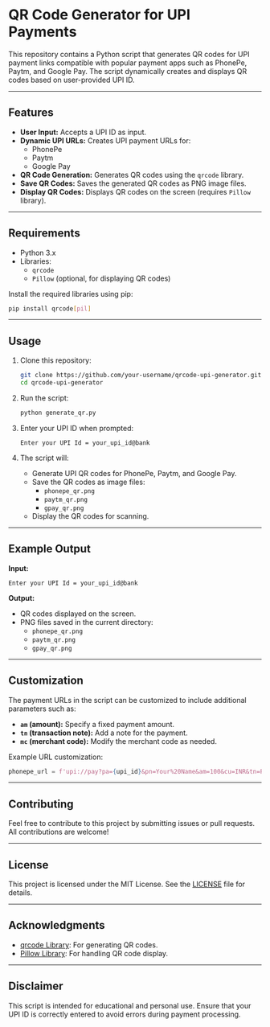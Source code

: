 # QR Code Generator for UPI Payments

This repository contains a Python script that generates QR codes for UPI payment links compatible with popular payment apps such as PhonePe, Paytm, and Google Pay. The script dynamically creates and displays QR codes based on user-provided UPI ID.

---

## Features

- **User Input:** Accepts a UPI ID as input.
- **Dynamic UPI URLs:** Creates UPI payment URLs for:
  - PhonePe
  - Paytm
  - Google Pay
- **QR Code Generation:** Generates QR codes using the `qrcode` library.
- **Save QR Codes:** Saves the generated QR codes as PNG image files.
- **Display QR Codes:** Displays QR codes on the screen (requires `Pillow` library).

---

## Requirements

- Python 3.x
- Libraries:
  - `qrcode`
  - `Pillow` (optional, for displaying QR codes)

Install the required libraries using pip:
```bash
pip install qrcode[pil]
```

---

## Usage

1. Clone this repository:
   ```bash
   git clone https://github.com/your-username/qrcode-upi-generator.git
   cd qrcode-upi-generator
   ```

2. Run the script:
   ```bash
   python generate_qr.py
   ```

3. Enter your UPI ID when prompted:
   ```
   Enter your UPI Id = your_upi_id@bank
   ```

4. The script will:
   - Generate UPI QR codes for PhonePe, Paytm, and Google Pay.
   - Save the QR codes as image files:
     - `phonepe_qr.png`
     - `paytm_qr.png`
     - `gpay_qr.png`
   - Display the QR codes for scanning.

---

## Example Output

**Input:**
```
Enter your UPI Id = your_upi_id@bank
```

**Output:**
- QR codes displayed on the screen.
- PNG files saved in the current directory:
  - `phonepe_qr.png`
  - `paytm_qr.png`
  - `gpay_qr.png`

---

## Customization

The payment URLs in the script can be customized to include additional parameters such as:
- **`am` (amount):** Specify a fixed payment amount.
- **`tn` (transaction note):** Add a note for the payment.
- **`mc` (merchant code):** Modify the merchant code as needed.

Example URL customization:
```python
phonepe_url = f'upi://pay?pa={upi_id}&pn=Your%20Name&am=100&cu=INR&tn=Payment%20Note'
```

---

## Contributing

Feel free to contribute to this project by submitting issues or pull requests. All contributions are welcome!

---

## License

This project is licensed under the MIT License. See the [LICENSE](LICENSE) file for details.

---

## Acknowledgments

- [qrcode Library](https://pypi.org/project/qrcode/): For generating QR codes.
- [Pillow Library](https://pillow.readthedocs.io/): For handling QR code display.

---

## Disclaimer

This script is intended for educational and personal use. Ensure that your UPI ID is correctly entered to avoid errors during payment processing.

